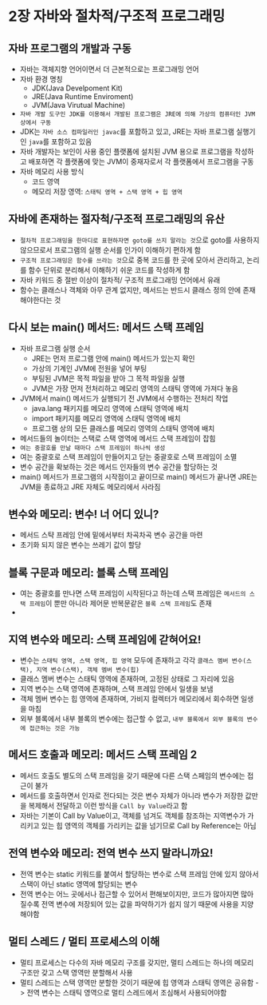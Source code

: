 # 2장 자바와 절차적/구조적 프로그래밍

## 자바 프로그램의 개발과 구동
- 자바는 객체지향 언어이면서 더 근본적으로는 프로그래밍 언어
- 자바 환경 명칭
  - JDK(Java Develpoment Kit)
  - JRE(Java Runtime Enviroment)
  - JVM(Java Virutual Machine)
- `자바 개발 도구인 JDK를 이용해서 개발된 프로그램은 JRE에 의해 가상의 컴퓨터인 JVM 상에서 구동`
- JDK는 `자바 소스 컴파일러인 javac`를 포함하고 있고, JRE는 자바 프로그램 실행기인 `java`를 포함하고 있음
- 자바 개발자는 보인이 사용 중인 플랫폼에 설치된 JVM 용으로 프로그램을 작성하고 배포하면 각 플랫폼에 맞는 JVM이 중재자로서 각 플랫폼에서 프로그램을 구동
- 자바 메모리 사용 방식
  - 코드 영역
  - 메모리 저장 영역: `스태틱 영역 + 스택 영역 + 힙 영역`


## 자바에 존재하는 절자척/구조적 프로그래밍의 유산
- `절차적 프로그래밍을 한마디로 표현하자면 goto를 쓰지 말라는 것`으로 goto를 사용하지 않으므로서 프로그램의 실행 순서를 인가이 이해하기 편하게 함
- `구조적 프로그래밍은 함수를 쓰라는 것`으로 중복 코드를 한 곳에 모아서 관리하고, 논리를 함수 단위로 분리해서 이해하기 쉬운 코드를 작성하게 함
- 자바 키워드 중 절반 이상이 절차적/ 구조적 프로그래밍 언어에서 유래
- 함수는 클래스나 객체와 아무 관계 없지만, 메서드는 반드시 클래스 정의 안에 존재해야한다는 것


## 다시 보는 main() 메서드: 메서드 스택 프레임
- 자바 프로그램 실행 순서
  - JRE는 먼저 프로그램 안에 main() 메서드가 있는지 확인
  - 가상의 기계인 JVM에 전원을 넣어 부팅
  - 부팅된 JVM은 목적 파일을 받아 그 목적 파일을 실행
  - JVM은 가장 먼저 전처리하고 메모리 영역의 스태틱 영역에 가져다 놓음
- JVM에서 main() 메서드가 실행되기 전 JVM에서 수행하는 전처리 작업
  - java.lang 패키지를 메모리 영역에 스태틱 영역에 배치
  - import 패키지를 메모리 영역에 스태틱 영역에 배치
  - 프로그램 상의 모든 클래스를 메모리 영역의 스태틱 영역에 배치
- 메서드들의 놀이터는 스택로 스택 영역에 메서드 스택 프레임이 잡힘
- `여는 중괄호를 만날 때마다 스택 프레임이 하나씩 생성`
- 여는 중괄호로 스택 프레임이 만들어지고 닫는 중괄호로 스택 프레임이 소멸
- 변수 공간을 확보하는 것은 메서드 인자들의 변수 공간을 할당하는 것
- main() 메서드가 프로그램의 시작점이고 끝이므로 main() 메서드가 끝나면 JRE는 JVM을 종료하고 JRE 자체도 메모리에서 사라짐


## 변수와 메모리: 변수! 너 어디 있니?
- 메서드 스탹 프레임 안에 밑에서부터 차곡차곡 변수 공간을 마련
- 초기화 되지 않은 변수는 쓰레기 값이 할당


## 블록 구문과 메모리: 블록 스택 프레임
- 여는 중괄호를 만나면 스택 프레임이 시작된다고 하는데 스택 프레임은 `메서드의 스택 프레임`이 뿐만 아니라 제어문 반복문같은 `블록 스택 프레임`도 존재
- 


## 지역 변수와 메모리: 스택 프레임에 갇혀어요!
- 변수는 `스태틱 영역, 스택 영역, 힙 영역` 모두에 존재하고 각각 `클래스 멤버 변수(스택), 지역 변수(스택), 객체 멤버 변수(힙)`
- 클래스 멤버 변수는 스태틱 영역에 존재하며, 고정된 상태로 그 자리에 있음
- 지역 변수는 스택 영역에 존재하며, 스택 프레임 안에서 일생을 보냄
- 객체 멤버 변수는 힙 영역에 존재하며, 가비지 컬렉터가 메모리에서 회수하면 일생을 마침
- 외부 블록에서 내부 블록의 변수에는 접근할 수 없고, `내부 블록에서 외부 블록의 변수에 접근하는 것은 가능`

## 메서드 호출과 메모리: 메서드 스택 프레임 2
- 메서드 호출도 별도의 스택 프레임을 갖기 때문에 다른 스택 스페임의 변수에는 접근이 불가
- 메서드를 호출하면서 인자로 전다되는 것은 변수 자체가 아니라 변수가 저장한 값만을 복제해서 전달하고 이런 방식을 `Call by Value`라고 함
- 자바는 기본이 Call by Value이고, 객체를 넘겨도 객체를 참조하는 지역변수가 가리키고 있는 힙 영역의 객체를 가리키는 값을 넘기므로 Call by Reference는 아님

## 전역 변수와 메모리: 전역 변수 쓰지 말라니까요!
- 전역 변수는 static 키워드를 붙여서 할당하는 변수로 스택 프레임 안에 있지 않아서 스택이 아닌 static 영역에 할당되는 변수
- 전역 변수는 어느 곳에서나 접근할 수 있어서 편해보이지만, 코드가 많아지면 많아질수록 전역 변수에 저장되어 있는 값을 파악하기가 쉽지 않기 때문에 사용을 지양해야함

## 멀티 스레드 / 멀티 프로세스의 이해
- 멀티 프로세스는 다수의 자바 메모리 구조를 갖지만, 멀티 스레드는 하나의 메모리 구조만 갖고 스택 영역만 분할해서 사용
- 멀티 스레드는 스택 영역만 분할한 것이기 때문에 힙 영역과 스태틱 영역은 공유함 -> 전역 변수는 스태틱 영역으로 멀티 스레드에서 조심해서 사용되어야함
